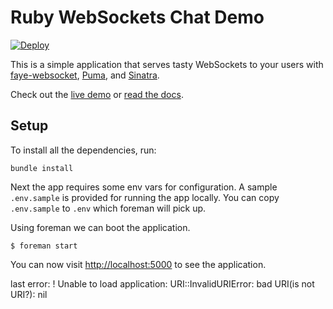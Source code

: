 # Ruby WebSockets Chat Demo

[![Deploy](https://www.herokucdn.com/deploy/button.png)](https://heroku.com/deploy)

This is a simple application that serves tasty WebSockets to your users with [faye-websocket](https://github.com/faye/faye-websocket-ruby), [Puma](https://github.com/puma/puma), and [Sinatra](https://github.com/sinatra/sinatra).

Check out the [live demo](http://ruby-websockets-chat.herokuapp.com/) or [read the docs](https://devcenter.heroku.com/articles/ruby-websockets).

## Setup
To install all the dependencies, run:

```
bundle install
```

Next the app requires some env vars for configuration. A sample `.env.sample` is provided for running the app locally. You can copy `.env.sample` to `.env` which foreman will pick up.

Using foreman we can boot the application.

```
$ foreman start
```

You can now visit <http://localhost:5000> to see the application.

last error: ! Unable to load application: URI::InvalidURIError: bad URI(is not URI?): nil
